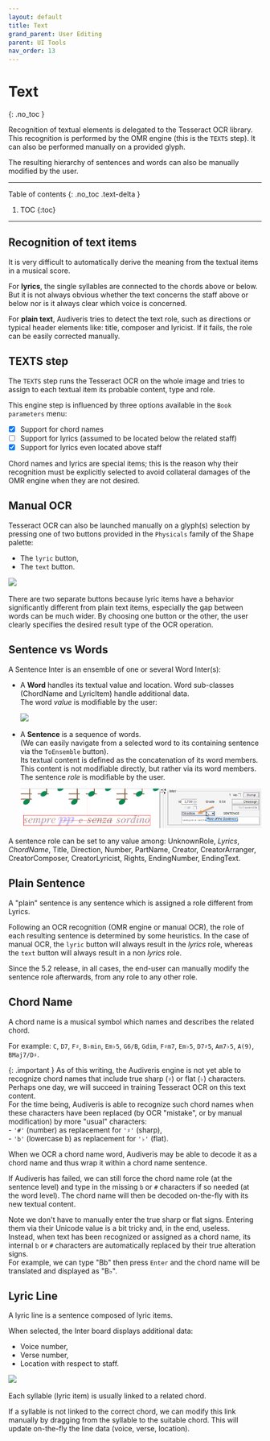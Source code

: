 ```yaml
---
layout: default
title: Text
grand_parent: User Editing
parent: UI Tools
nav_order: 13
---
```

# Text
{: .no_toc }

Recognition of textual elements is delegated to the Tesseract OCR library.  
This recognition is performed by the OMR engine (this is the `TEXTS` step).
It can also be performed manually on a provided glyph.

The resulting hierarchy of sentences and words can also be manually modified by the user.

---
Table of contents
{: .no_toc .text-delta }

1. TOC
{:toc}
---
## Recognition of text items

It is very difficult to automatically derive the meaning from the textual items in a musical score.

For **lyrics**, the single syllables are connected to the chords above or below.    
But it is not always obvious whether the text concerns the staff above or below
nor is it always clear which voice is concerned.

For **plain text**, Audiveris tries to detect the text role, such as directions or typical header
elements like: title, composer and lyricist.
If it fails, the role can be easily corrected manually.

## TEXTS step

The `TEXTS` step runs the Tesseract OCR on the whole image and tries to assign to each textual item its
probable content, type and role.

This engine step is influenced by three options available in the `Book parameters` menu:
- [x] Support for chord names
- [ ] Support for lyrics (assumed to be located below the related staff)
- [x] Support for lyrics even located above staff

Chord names and lyrics are special items; this is the reason why their recognition must be
explicitly selected to avoid collateral damages of the OMR engine when they are not desired.

## Manual OCR

Tesseract OCR can also be launched manually on a glyph(s) selection by pressing one of two
buttons provided in the `Physicals` family of the Shape palette:
* The `lyric` button,
* The `text` button.

![](../assets/images/lyric_text_buttons.png)

There are two separate buttons because lyric items have a behavior significantly different from
plain text items, especially the gap between words can be much wider.
By choosing one button or the other, the user clearly specifies the desired result type of the
OCR operation.

## Sentence vs Words

A Sentence Inter is an ensemble of one or several Word Inter(s):

* A **Word** handles its textual value and location.
  Word sub-classes (ChordName and LyricItem) handle additional data.  
  The word _value_ is modifiable by the user:  

  ![](../assets/images/word_text_edited.png)

* A **Sentence** is a sequence of words.  
  (We can easily navigate from a selected word to its containing sentence via the `ToEnsemble` button).  
  Its textual content is defined as the concatenation of its word members.
  This content is not modifiable directly, but rather via its word members.  
  The sentence _role_ is modifiable by the user.

  ![](../assets/images/sentence_role_edited.png)

A sentence role can be set to any value among:
UnknownRole,
_Lyrics_,
_ChordName_,
Title,
Direction,
Number,
PartName,
Creator,
CreatorArranger,
CreatorComposer,
CreatorLyricist,
Rights,
EndingNumber,
EndingText.

## Plain Sentence

A "plain" sentence is any sentence which is assigned a role different from Lyrics.

Following an OCR recognition (OMR engine or manual OCR), the role of each resulting sentence is
determined by some heuristics.
In the case of manual OCR, the `lyric` button will always result in the _lyrics_ role,
whereas the `text` button will always result in a non _lyrics_ role.

Since the 5.2 release, in all cases, the end-user can manually modify the sentence
role afterwards, from any role to any other role.

## Chord Name

A chord name is a musical symbol which names and describes the related chord.

For example:
`C`, `D7`, `F♯`, `B♭min`, `Em♭5`, `G6/B`, `Gdim`, `F♯m7`, `Em♭5`, `D7♯5`, `Am7♭5`,
`A(9)`, `BMaj7/D♯`.

{: .important }
As of this writing, the Audiveris engine is not yet able to recognize chord names that include true
sharp (``♯``) or flat (``♭``) characters.
Perhaps one day, we will succeed in training Tesseract OCR on this text content.  
For the time being, Audiveris is able to recognize such chord names when these characters have
been replaced (by OCR "mistake", or by manual modification) by more "usual" characters:    
    - ``'#'`` (number) as replacement for ``'♯'`` (sharp),  
    - ``'b'`` (lowercase b) as replacement for ``'♭'`` (flat).

When we OCR a chord name word, Audiveris may be able to decode it as a chord name and thus wrap
it within a chord name sentence.

If Audiveris has failed, we can still force the chord name role (at the sentence level) and
type in the missing `b` or `#` characters if so needed (at the word level).
The chord name will then be decoded on-the-fly with its new textual content.

Note we don't have to manually enter the true sharp or flat signs.
Entering them via their Unicode value is a bit tricky and, in the end, useless.    
Instead, when text has been recognized or assigned as a chord name, its internal `b`
or `#` characters are automatically replaced by their true alteration signs.    
For example, we can type "Bb" then press `Enter` and the chord name will be translated and
displayed as "B♭".

## Lyric Line

A lyric line is a sentence composed of lyric items.

When selected, the Inter board displays additional data:
* Voice number,
* Verse number,
* Location with respect to staff.

![](../assets/images/lyrics_data.png)

Each syllable (lyric item) is usually linked to a related chord.

If a syllable is not linked to the correct chord, we can modify this link manually by dragging
from the syllable to the suitable chord.
This will update on-the-fly the line data (voice, verse, location).

